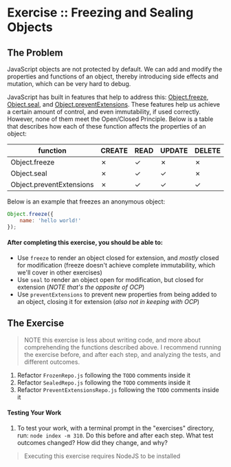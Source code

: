 Exercise :: Freezing and Sealing Objects
========================================

## The Problem

JavaScript objects are not protected by default. We can add and modify the properties and functions of an object, thereby introducing side effects and mutation, which can be very hard to debug.

JavaScript has built in features that help to address this: [Object.freeze](https://developer.mozilla.org/en-US/docs/Web/JavaScript/Reference/Global_Objects/Object/freeze), [Object.seal](https://developer.mozilla.org/en-US/docs/Web/JavaScript/Reference/Global_Objects/Object/seal), and [Object.preventExtensions](https://developer.mozilla.org/en-US/docs/Web/JavaScript/Reference/Global_Objects/Object/preventExtensions). These features help us achieve a certain amount of control, and even immutability, if used correctly. However, none of them meet the Open/Closed Principle. Below is a table that describes how each of these function affects the properties of an object:

| function                 | CREATE | READ | UPDATE | DELETE |
|--------------------------|--------|------|--------|--------|
| Object.freeze	           |   ✗    |  ✓   |   ✗    |   ✗    |
| Object.seal	             |   ✗    |  ✓   |   ✓    |   ✗    |
| Object.preventExtensions |   ✗    |  ✓   |   ✓    |   ✓    |

Below is an example that freezes an anonymous object:
```JavaScript
Object.freeze({
    name: 'hello world!'
});
```

#### After completing this exercise, you should be able to:

* Use `freeze` to render an object closed for extension, and _mostly_ closed for modification (freeze doesn't achieve complete immutability, which we'll cover in other exercises)
* Use `seal` to render an object open for modification, but closed for extension (_NOTE that's the opposite of OCP_)
* Use `preventExtensions` to prevent new properties from being added to an object, closing it for extension (_also not in keeping with OCP_)


## The Exercise

> NOTE this exercise is less about writing code, and more about comprehending the functions described above. I recommend running the exercise before, and after each step, and analyzing the tests, and different outcomes.

1. Refactor `FrozenRepo.js` following the `TODO` comments inside it
2. Refactor `SealedRepo.js` following the `TODO` comments inside it
3. Refactor `PreventExtensionsRepo.js` following the `TODO` comments inside it

#### Testing Your Work

1. To test your work, with a terminal prompt in the "exercises" directory, run: `node index -m 310`. Do this before and after each step. What test outcomes changed? How did they change, and why?

> Executing this exercise requires NodeJS to be installed

